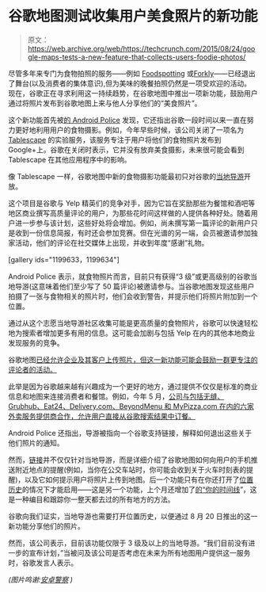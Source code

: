 # 谷歌地图测试收集用户美食照片的新功能 

> 原文：<https://web.archive.org/web/https://techcrunch.com/2015/08/24/google-maps-tests-a-new-feature-that-collects-users-foodie-photos/>

尽管多年来专门为食物拍照的服务——例如 [Foodspotting](https://web.archive.org/web/20221006235537/https://beta.techcrunch.com/2013/01/29/opentable-buys-foodspotting-to-get-more-social-around-its-booking-service/) 或[Forkly](https://web.archive.org/web/20221006235537/https://beta.techcrunch.com/2013/10/07/forkly-the-foodspotting-competitor-from-brightkite-founders-is-shutting-down/)——已经退出了舞台(以及消费者的集体意识),但为美味的晚餐拍照仍然是一项受欢迎的活动。现在，谷歌正在寻求利用这一持续趋势，在谷歌地图中推出一项新功能，鼓励用户通过将照片发布到谷歌地图上来与他人分享他们的“美食照片”。

这个新功能首先被[的 Android Police](https://web.archive.org/web/20221006235537/http://www.androidpolice.com/2015/08/23/googles-foodie-photo-ambitions-live-on-in-new-maps-feature-in-testing/) 发现，它还指出谷歌一段时间以来一直在努力更好地利用用户的食物摄影。例如，今年早些时候，该公司关闭了一项名为 [Tablescape](https://web.archive.org/web/20221006235537/http://www.androidpolice.com/2015/06/26/google-puts-tablescape-foodograph-experiment-to-rest/) 的实验服务，该服务专注于用户将他们的食物照片发布到 Google+上。谷歌在关闭时表示，它并没有放弃美食摄影，未来很可能会看到 Tablescape 在其他应用程序中的影响。

像 Tablescape 一样，谷歌地图中新的食物摄影功能最初只对谷歌的[当地导游](https://web.archive.org/web/20221006235537/http://www.google.com/local/guides/)开放。

这个项目是谷歌与 Yelp 精英们的竞争对手，因为它旨在奖励那些为餐馆和酒吧等地区商业撰写高质量评论的用户，为那些花时间这样做的人提供各种好处。随着用户进一步参与该计划，这些好处将会增加。例如，尚未撰写第一篇评论的新用户只是收到一份信息简报，有时还会参加竞赛。但在光谱的另一端，会员被邀请参加独家活动，他们的评论在社交媒体上出现，并收到年度“感谢”礼物。

[gallery ids="1199633，1199634"]

Android Police 表示，就食物照片而言，目前只有获得“3 级”或更高级别的谷歌当地导游(这意味着他们至少写了 50 篇评论)被邀请参与。当谷歌地图发现这些用户拍摄了一张与食物相关的照片时，他们会收到警告，并提示他们将照片附加到一个位置。

通过从这个志愿当地导游社区收集可能是更高质量的食物照片，谷歌可以快速轻松地为搜索者增加更多有用的信息。这可能会加剧与包括 Yelp 在内的其他本地商业发现服务的竞争。

谷歌地图[已经允许企业及其客户上传照片，但这一新功能可能会鼓励一群更专注的评论者的活动。](https://web.archive.org/web/20221006235537/https://support.google.com/business/answer/6103862?hl=en)

此举是因为谷歌越来越有兴趣成为一个更好的地方，通过提供不仅仅是标准的商业信息和地图来连接消费者和餐馆。例如，今年 5 月，[公司与包括无缝、Grubhub、Eat24、Delivery.com、BeyondMenu 和 MyPizza.com 在内的六家外卖服务提供商合作，允许用户直接从谷歌搜索结果中订餐。](https://web.archive.org/web/20221006235537/https://plus.google.com/+google/posts/UijPqBzy6kf)

Android Police 还指出，导游被指向一个谷歌支持链接，解释如何退出这些关于他们照片的通知。

然而，[链接](https://web.archive.org/web/20221006235537/https://support.google.com/gmm/answer/6149565)并不仅仅针对当地导游，而是详细介绍了谷歌地图如何向用户的手机推送附近地点的提醒(例如，当你在公交车站时，你可能会收到关于火车时刻表的提醒)，以及它如何提示用户将照片上传到地图。后一个功能只有在你还打开了[位置历史](https://web.archive.org/web/20221006235537/https://support.google.com/business/answer/6103862?hl=en)的情况下才能启用——这是另一个功能，上个月还增加了[的“你的时间线](https://web.archive.org/web/20221006235537/https://beta.techcrunch.com/2015/07/21/google-knows/)”，这是一种编目和跟踪你一整天都去过的所有地方的方法。

谷歌向我们证实，当地导游也需要打开位置历史，以便通过 8 月 20 日推出的这一新功能分享他们的照片。

然而，该公司表示，目前该功能仅限于 3 级及以上的当地导游。“我们目前没有进一步的宣布计划，”当被问及该公司是否考虑在未来为所有地图用户提供这一服务时，谷歌发言人表示。

*(图片鸣谢:[安卓警察](https://web.archive.org/web/20221006235537/http://www.androidpolice.com/2015/08/23/googles-foodie-photo-ambitions-live-on-in-new-maps-feature-in-testing/) )*